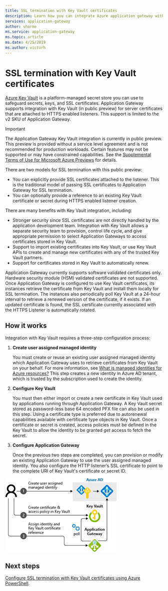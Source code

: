```yaml
---
title: SSL termination with Key Vault certificates
description: Learn how you can integrate Azure application gateway with Key Vault for server certificates that are attached to HTTPS enabled listeners.
services: application-gateway
author: vhorne
ms.service: application-gateway
ms.topic: article
ms.date: 4/25/2019
ms.author: victorh
---
```


# SSL termination with Key Vault certificates

[Azure Key Vault](../key-vault/key-vault-whatis.md) is a platform-managed secret store you can use to safeguard secrets, keys, and SSL certificates. Application Gateway supports integration with Key Vault (in public preview) for server certificates that are attached to HTTPS enabled listeners. This support is limited to the v2 SKU of Application Gateway.

> [!IMPORTANT]
> The Application Gateway Key Vault integration is currently in public preview. This preview is provided without a service level agreement and is not recommended for production workloads. Certain features may not be supported or may have constrained capabilities. See the [Supplemental Terms of Use for Microsoft Azure Previews](https://azure.microsoft.com/support/legal/preview-supplemental-terms/) for details.

There are two models for SSL termination with this public preview:

- You can explicitly provide SSL certificates attached to the listener. This is the traditional model of passing SSL certificates to Application Gateway for SSL termination.
- You can optionally provide a reference to an existing Key Vault certificate or secret during HTTPS enabled listener creation.

There are many benefits with Key Vault integration, including:

- Stronger security since SSL certificates are not directly handled by the application development team. Integration with Key Vault allows a separate security team to provision, control life cycle, and give appropriate permission to select Application Gateways to access certificates stored in Key Vault.
- Support to import existing certificates into Key Vault, or use Key Vault APIs to create and manage new certificates with any of the trusted Key Vault partners.
- Support for certificates stored in Key Vault to automatically renew.

Application Gateway currently supports software validated certificates only. Hardware security module (HSM) validated certificates are not supported. Once Application Gateway is configured to use Key Vault certificates, its instances retrieve the certificate from Key Vault and install them locally for SSL termination. The instances also periodically poll Key Vault at a 24-hour interval to retrieve a renewed version of the certificate, if it exists. If an updated certificate is found, the SSL certificate currently associated with the HTTPS Listener is automatically rotated.

## How it works

Integration with Key Vault requires a three-step configuration process:

1. **Create user assigned managed identity**

   You must create or reuse an existing user assigned managed identity which Application Gateway uses to retrieve certificates from Key Vault on your behalf. For more information, see [What is managed identities for Azure resources?](../active-directory/managed-identities-azure-resources/overview.md) This step creates a new identity in Azure AD tenant, which is trusted by the subscription used to create the identity.
1. **Configure Key Vault**

   You must then either import or create a new certificate in Key Vault used by applications running through Application Gateway. A Key Vault secret stored as password-less base 64 encoded PFX file can also be used in this step. Using a certificate type is preferred due to autorenewal capabilities available with certificate type objects in Key Vault. Once a certificate or secret is created, access policies must be defined in the Key Vault to allow the identity to be granted *get* access to fetch the secret.

1. **Configure Application Gateway**

   Once the previous two steps are completed, you can provision or modify an existing Application Gateway to use the user assigned managed identity. You also configure the HTTP listener’s SSL certificate to point to the complete URI of Key Vault's certificate or secret ID.

![Key Vault certificates](media/key-vault-certs/ag-kv.png)

## Next steps

[Configure SSL termination with Key Vault certificates using Azure PowerShell](configure-keyvault-ps.md).
